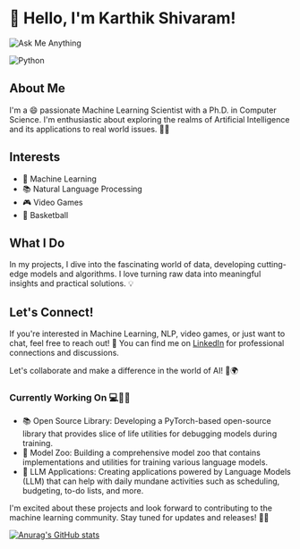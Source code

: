 # 👋 Hello, I'm Karthik Shivaram!

![Ask Me Anything](https://img.shields.io/badge/Ask%20me-anything-1abc9c.svg)

![Python](https://img.shields.io/badge/python-3670A0?style=for-the-badge&logo=python&logoColor=ffdd54)


## About Me
I'm a 😄 passionate Machine Learning Scientist with a Ph.D. in Computer Science. I'm enthusiastic about exploring the realms of Artificial Intelligence and its applications to real world issues. 👨‍🔬

## Interests
- 🤖 Machine Learning
- 📚 Natural Language Processing
- 🎮 Video Games
- 🏀 Basketball

## What I Do
In my projects, I dive into the fascinating world of data, developing cutting-edge models and algorithms. I love turning raw data into meaningful insights and practical solutions. 💡

## Let's Connect!
If you're interested in Machine Learning, NLP, video games, or just want to chat, feel free to reach out! 📩 You can find me on [LinkedIn](https://www.linkedin.com/in/your-profile) for professional connections and discussions.

Let's collaborate and make a difference in the world of AI! 🚀🌍

### Currently Working On 💻🔧🚀
* 📚 Open Source Library: Developing a PyTorch-based open-source library that provides slice of life utilities for debugging models during training.
* 🏰 Model Zoo: Building a comprehensive model zoo that contains implementations and utilities for training various language models.
* 📱 LLM Applications: Creating applications powered by Language Models (LLM) that can help with daily mundane activities such as scheduling, budgeting, to-do lists, and more.

I'm excited about these projects and look forward to contributing to the machine learning community. Stay tuned for updates and releases! 🎉🙌

[![Anurag's GitHub stats](https://github-readme-stats.vercel.app/api?username=ML-mAGic&show_icons=true&theme=transparent)](https://github.com/anuraghazra/github-readme-stats)
